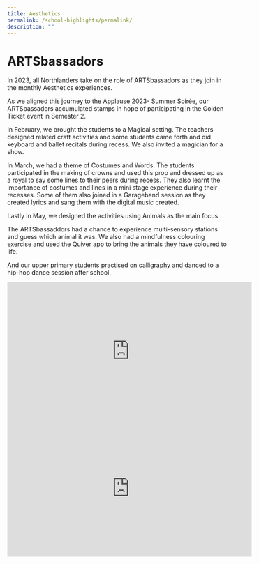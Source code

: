 ```yaml
---
title: Aesthetics
permalink: /school-highlights/permalink/
description: ""
---
```

# ARTSbassadors

In 2023, all Northlanders take on the role of ARTSbassadors as they join in the monthly Aesthetics experiences.

As we aligned this journey to the Applause 2023- Summer Soirée, our ARTSbassadors accumulated stamps in hope of participating in the Golden Ticket event in Semester 2.

In February, we brought the students to a Magical setting.  The teachers designed related craft activities and some students came forth and did keyboard and ballet recitals during recess.  We also invited a magician for a show.

In March, we had a theme of Costumes and Words.  The students participated in the making of crowns and used this prop and dressed up as a royal to say some lines to their peers during recess.  They also learnt the importance of costumes and lines in a mini stage experience during their recesses.  Some of them also joined in a Garageband session as they created lyrics and sang them with the digital music created.  

Lastly in May, we designed the activities using Animals as the main focus.

The ARTSbassaddors had a chance to experience multi-sensory stations and guess which animal it was.  We also had a mindfulness colouring exercise and used the Quiver app to bring the animals they have coloured to life.

And our upper primary students practised on calligraphy and danced to a hip-hop dance session after school.

<iframe allowfullscreen="" allow="accelerometer; autoplay; clipboard-write; encrypted-media; gyroscope; picture-in-picture; web-share" frameborder="0" title="YouTube video player" src="https://www.youtube.com/embed/FcjdY13FI14" height="315" width="560"></iframe>

<iframe allowfullscreen="" allow="accelerometer; autoplay; clipboard-write; encrypted-media; gyroscope; picture-in-picture; web-share" frameborder="0" title="YouTube video player" src="https://www.youtube.com/embed/b6CIjp5DSwY" height="315" width="560"></iframe>
